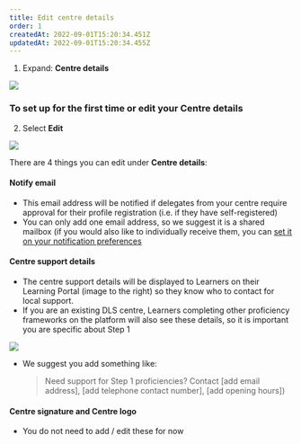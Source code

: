 ```yaml
---
title: Edit centre details
order: 1
createdAt: 2022-09-01T15:20:34.451Z
updatedAt: 2022-09-01T15:20:34.455Z
---
```

1. Expand: **Centre details​**

![](/img/ad-2-03-Edit.jpg)

### To set up for the first time or edit your Centre details

2. Select **Edit** ​

![](/img/ad-2-04-Edit.jpg)

There are 4 things you can edit under **Centre details**:​

#### Notify email​

* This email address will be notified if delegates from your centre require approval for their profile registration (i.e. if they have self-registered) 
* You can only add one email address, so we suggest it is a shared mailbox (if you would also like to individually receive them, you can [set it on your notification preferences](/user-guide/administrator/01-registration/managing-your-account/updating-notification-preferences)

#### Centre support details​

* The centre support details will be displayed to Learners on their Learning Portal (image to the right) so they know who to contact for local support. ​
* If you are an existing DLS centre, Learners completing other proficiency frameworks on the platform will also see these details, so it is important you are specific about Step 1​

![](/img/ad-2-05-Edit.jpg)

* We suggest you add something like:​ 

  > Need support for Step 1 proficiencies? Contact \[add email address], \[add telephone contact number], \[add opening hours])​

#### Centre signature and Centre logo​

* You do not need to add / edit these for now​